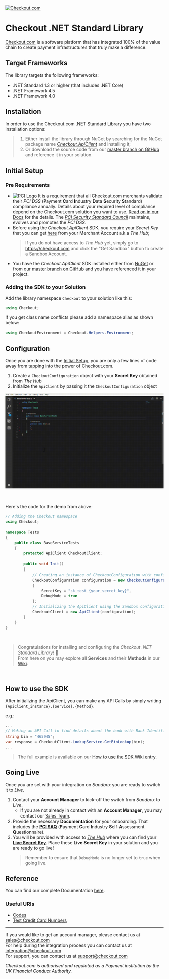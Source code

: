 [![Checkout.com](https://cdn.checkout.com/img/checkout-logo-online-payments.jpg)](https://checkout.com/)

# Checkout .NET Standard Library

[Checkout.com](https://checkout.com/) is a software platform that has integrated 100% of the value chain to create payment infrastructures that truly make a difference.

## Target Frameworks

The library targets the following frameworks: 
- .NET Standard 1.3 or higher (that includes .NET Core)
- .NET Framework 4.5
- .NET Framework 4.0

## Installation
In order to use the Checkout.com .NET Standard Library you have two installation options:
>1. Either install the library through NuGet by searching for the NuGet package name [*Checkout.ApiClient*](https://www.nuget.org/packages/Checkout.APIClient/) and installing it;
>2. Or download the source code from our [master branch on GitHub](https://github.com/checkout/checkout-net-library/tree/master) and reference it in your solution.

## Initial Setup

### Pre Requirements
- [![PCI Logo][pcilogo]](https://www.pcisecuritystandards.org/) It is a requirement that all Checkout.com merchants validate their *PCI DSS* (**P**ayment **C**ard **I**ndustry **D**ata **S**ecurity **S**tandard) compliance annually. Details about your required level of compliance depend on the Checkout.com solution you want to use. [Read on in our Docs](https://docs.checkout.com/docs/pci-compliance#section-validate-your-pci-compliance) for the details. The [*PCI Security Standard Council*](https://www.pcisecuritystandards.org/) maintains, evolves and promotes the *PCI DSS*.
- Before using the *Checkout.ApiClient* SDK, you require your *Secret Key* that you can get [here](https://docs.checkout.com/docs/business-level-administration#section-view-api-keys) from your Merchant Account a.k.a *The Hub*;
  > If you do not have access to *The Hub* yet, simply go to https://checkout.com and click the "Get Sandbox" button to create a Sandbox Account.
- You have the *Checkout.ApiClient* SDK installed either from [NuGet](https://www.nuget.org/packages/Checkout.APIClient/) or from our [master branch on GitHub](https://github.com/checkout/checkout-net-library/tree/master) and you have referenced it in your project.

### Adding the SDK to your Solution

Add the library namespace `Checkout` to your solution like this:   
```csharp
using Checkout;
```

If you get class name conflicts please add a namespace alias as shown below:
```csharp
using CheckoutEnvironment = Checkout.Helpers.Environment;
```

## Configuration

Once you are done with the [Initial Setup](#initial-setup), you are only a few lines of code away from tapping into the power of Checkout.com.
1. Create a `CheckoutConfiguration` object with your **Secret Key** obtained from *The Hub*
2. Initialize the `ApiClient` by passing it the `CheckoutConfiguration` object

![Initialize the ApiClient](/img/init_ApiClient.gif)

<br />

Here's the code for the demo from above:

```csharp
// Adding the Checkout namespace
using Checkout;

namespace Tests
{
	public class BaseServiceTests
	{
		protected ApiClient CheckoutClient;

		public void Init()
		{
			// Creating an instance of CheckoutConfiguration with configurations for Sandbox
			CheckoutConfiguration configuration = new CheckoutConfiguration()
			{
				SecretKey = "sk_test_{your_secret_key}",
				DebugMode = true
			};
			// Initializing the ApiClient using the Sandbox configuration
			CheckoutClient = new ApiClient(configuration);
		}
	}
}
```

<br />

> Congratulations for installing and configuring the *Checkout .NET Standard Library!* :tada:  
From here on you may explore all **Services** and their **Methods** in our [Wiki](https://github.com/philippe-leonhardt-cko/checkout-net-library/wiki).

<br />

## How to use the SDK

After initializing the ApiClient, you can make any API Calls by simply writing `{ApiClient_instance}.{Service}.{Method}`.

e.g.:

```csharp
...
// Making an API Call to find details about the bank with Bank Identification Number (BIN) 465945
string bin = "465945";
var response = CheckoutClient.LookupService.GetBinLookup(bin);
...
```

> The full example is available on our [How to use the SDK Wiki entry](https://github.com/philippe-leonhardt-cko/checkout-net-library/wiki/Endpoints#how-to-use-the-sdk).

## Going Live

Once you are set with your integration on *Sandbox* you are ready to switch it to *Live*.

1. Contact your **Account Manager** to kick-off the switch from *Sandbox* to *Live*.
    - If you are not already in contact with an **Account Manager**, you may contact our [Sales Team](mailto:sales@checkout.com).
2. Provide the necessary **Documentation** for your onboarding. That includes the [**PCI SAQ**](https://docs.checkout.com/docs/pci-compliance#section-validate-your-pci-compliance) (**P**ayment **C**ard **I**ndustry **S**elf-**A**ssessment **Q**uestionnaire).
3. You will be provided with access to [*The Hub*](https://hub.checkout.com/login) where you can find your [**Live Secret Key**](https://docs.checkout.com/docs/business-level-administration#section-view-api-keys). Place these **Live Secret Key** in your solution and you are ready to go live!
    > Remember to ensure that `DebugMode` is no longer set to `true` when going live.

## Reference 

You can find our complete Documentation [here](http://docs.checkout.com/ "here").

### Useful URIs
- [Codes](https://docs.checkout.com/docs/codes)
- [Test Credit Card Numbers](https://docs.checkout.com/docs/testing#section-test-card-numbers)

---

If you would like to get an account manager, please contact us at sales@checkout.com  
For help during the integration process you can contact us at integration@checkout.com  
For support, you can contact us at support@checkout.com

*Checkout.com is authorised and regulated as a Payment institution by the UK Financial Conduct Authority.*

[pcilogo]: https://www.pcisecuritystandards.org/touch-icon-iphone.png (PCI Security Standard Council \(R\))
